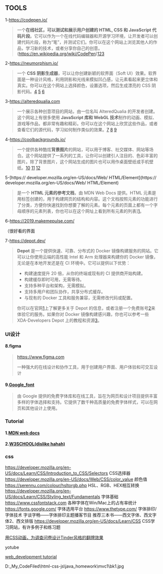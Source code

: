 ## TOOLS

1-https://codepen.io/

>  一个**在线社区，可以测试和展示用户创建的 HTML, CSS 和 JavaScript 代码片段**。它可以作为一个在线代码编辑器和开源学习环境，让开发者可以创建代码片段，称为“笔”，并测试它们。你可以在这个网站上浏览其他人的作品，学习新的技术，或者分享你自己的创意。(https://en.wikipedia.org/wiki/CodePen)[1](https://en.wikipedia.org/wiki/CodePen)[2](https://davidwalsh.name/codepen-demos)[3](https://www.freecodecamp.org/news/how-to-use-codepen/)

2-https://neumorphism.io/

> 一个 **CSS 阴影生成器**，可以让你创建新颖的软界面（Soft UI）效果。软界面是一种设计风格，利用阴影和光线来模拟凹凸感，让元素看起来更立体和真实。你可以在这个网站上选择颜色，设置选项，然后生成漂亮的 CSS 阴影代码。[4](https://neumorphism.io/) [5](https://css-tricks.com/neumorphism-io/) [6](https://marcoghiani.com/dev-tools/neumorphism)

3-https://alteredqualia.com

> 一个展示各种创意项目的网站，由一位名叫 AlteredQualia 的开发者创建。这个网站上有很多使用 **JavaScript 库和 WebGL 技术**制作的动画、模拟、游戏等作品，都非常有趣和精彩。你可以在这个网站上欣赏这些作品，或者查看它们的源代码，学习如何制作类似的效果。[7](https://alteredqualia.com/xg/examples/nebula_artefact.html)  [8](https://alteredqualia.com/canvasmol/) [9](https://alteredqualia.com/xg/examples/earth_bathymetry.html)

4-https://coolbackgrounds.io/

> 一个提供各种酷炫**背景图片**的网站，可以用于博客、社交媒体、网站等场合。这个网站提供了一系列的工具，让你可以创建引人注目的、色彩丰富的图片。除了背景图片，这个网站生成的图片也可以用作桌面壁纸或手机壁纸。[10](http://coolbackgrounds.io/) [11](https://coolbackgrounds.io/blue-background/)  [12](https://coolbackgrounds.io/white-background/)



5-[https:// developer.mozilla.org/en-US/docs/Web/ HTML/Element](https:// developer.mozilla.org/en-US/docs/Web/ HTML/Element)

> 是一个 **HTML 元素的参考文档**，由 MDN Web Docs 提供。HTML 元素是用标签创建的，用于构建网页的结构和内容。这个文档按照元素的功能进行了分类，方便你快速找到你想要了解的元素。每个元素的页面上都有一个字母顺序的元素列表，你也可以在这个网址上看到所有元素的列表][1](https://developer.mozilla.org/en-US/docs/Web/HTML/Element)。



6-https://2019.makemepulse.com/

（很好看的界面



7-https://depot.dev/

> **Depot** 是一个提供快速、可靠、分布式的 Docker 镜像构建服务的网站。它可以让你使用云端的高性能 Intel 和 Arm 处理器来构建你的 Docker 镜像，无论是在本地开发还是在 CI 环境中。它可以提供以下优势：
>
> - 构建速度提升 20 倍，从你的终端或现有的 CI 提供商开始构建。
> - 构建缓存即时可用，无需等待。
> - 支持多种平台和架构，无需模拟。
> - 支持多用户和团队协作，共享分布式缓存。
> - 与现有的 Docker 工具和服务兼容，无需修改代码或配置。
>
> 你可以在官网[1](https://depot.dev/)上了解更多关于 Depot 的信息，或者注册一个免费账号[2](https://depot.dev/sign-up)来体验它的服务。如果你对 Docker 镜像构建感兴趣，你也可以参考一些 XDA-Developers Depot 上的教程和资源[3](https://depot.xda-developers.com/)。 

### UI设计

#### 8.figma

> https://www.figma.com
>
> 一种强大的在线设计和协作工具，用于创建用户界面、用户体验和可交互设计

#### 9.[**Google_font**](https://fonts.google.com/)

>  由 Google 提供的免费字体库和在线工具，旨在为网页和设计项目提供丰富多样的字体选择和支持。它提供了数千种高质量的免费字体样式，可以在网页和其他设计上使用。

### Tutorial

#### 1.[**MDN web docs**](https://developer.mozilla.org/en-US/docs/Learn/Front-end_web_developer)



#### 2.[**W3SCHOOL(dislike hahah)**](https://www.w3schools.com/tags/tag_span.asp)





### **css**



https://developer.mozilla.org/en-US/docs/Learn/CSS/Introduction_to_CSS/Selectors
CSS选择器
https://developer.mozilla.org/en-US/docs/Web/CSS/color_value
颜色值
https://serennu.com/colour/hsltorgb.php
HSL、RGB、HEX相互转换
https://developer.mozilla.org/en-US/docs/Learn/CSS/Styling_text/Fundamentals
字体基础
https://www.cssfontstack.com
各种字体在Win/Mac上的占有率统计
https://fonts.google.com/
字体选用平台
https://www.thetype.com/
字体排印/字体技术
字谈字畅——字体排印主题播客节目
推荐三本书——西文字体、西文字体2、西文排版
https://developer.mozilla.org/en-US/docs/Learn/CSS
CSS学习网站，有许多例子和练习题



[用CSS动画，为调查问卷设计Tinder风格的翻牌效果](https://zhuanlan.zhihu.com/p/57076220)





yotube

[web_development tutorial](https://www.youtube.com/watch?v=gQojMIhELvM&list=PLoYCgNOIyGAB_8_iq1cL8MVeun7cB6eNc)

 D:\_My_CodeFiled\html-css-js\java_homework\mvc1\bk1.jpg
